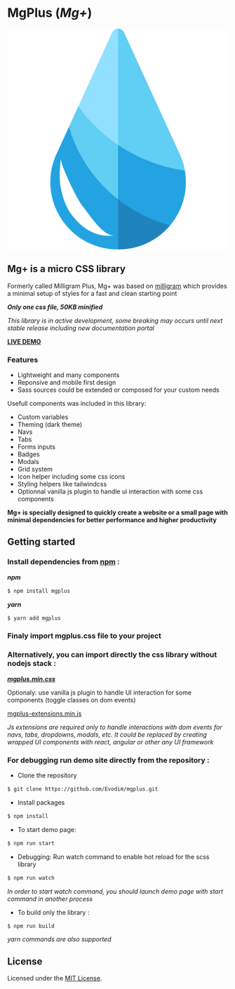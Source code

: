 # MgPlus (*Mg+*)

![](/images/logo.svg)

## Mg+ is a micro CSS library 
Formerly called Milligram Plus, Mg+ was based on [milligram](https://github.com/milligram/milligram) which provides a minimal setup of styles for a fast and clean starting point

***_Only one css file, 50KB minified_***

*This library is in active development, some breaking may occurs until next stable release including new documentation portal*

**[LIVE DEMO](https://evodim.github.io/mgplus)**

### Features

* Lightweight and many components
* Reponsive and mobile first design
* Sass sources could be extended or composed for your custom needs
  
Usefull components was included in this library:

* Custom variables
* Theming (dark theme) 
* Navs
* Tabs
* Forms inputs
* Badges
* Modals
* Grid system 
* Icon helper including some css icons
* Styling helpers like tailwindcss
* Optionnal vanilla js plugin to handle ui interaction with some css components

**Mg+ is specially designed to quickly create a website or a small page with minimal dependencies for better performance and higher productivity**
 
## Getting started 

### Install dependencies from [npm](https://www.npmjs.com/package/mgplus) :

**_npm_**
```sh
$ npm install mgplus
```

**_yarn_**
```sh
$ yarn add mgplus
```

### Finaly import mgplus.css file to your project


### Alternatively, you can import directly the css library without nodejs stack :

**_[mgplus.min.css](https://github.com/Evodim/mgplus/blob/master/dist/mgplus.min.css)_**

Optionaly: use vanilla js plugin to handle UI interaction for some components (toggle classes on dom events)

[mgplus-extensions.min.js](https://github.com/Evodim/mgplus/blob/master/dist/mgplus-dom.js)

_Js extensions are required only to handle interactions with dom events for navs, tabs, dropdowns, modals, etc.
It could be replaced by creating wrapped UI components with react, angular or other any UI framework_

### For debugging run demo site directly from the repository :

* Clone the repository

```sh
$ git clone https://github.com/Evodim/mgplus.git
```
 
* Install packages
   
```sh
$ npm install
```

* To start demo page:

```sh
$ npm run start 
```
* Debugging:
Run watch command to enable hot reload for the scss library

```sh
$ npm run watch 
```
*In order to start watch command, you should launch demo page with start command in another process*
 
* To build only the library :
 
```sh
$ npm run build
``` 

_yarn commands are also supported_

## License

Licensed under the [MIT License](https://raw.githubusercontent.com/Evodim/mgplus/master/LICENSE).


